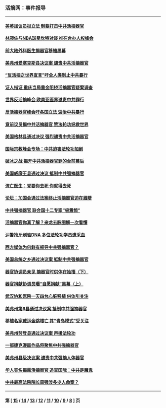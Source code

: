 ### 活摘网：事件报导
---
#### [美英加议员拟立法 制裁打击中共活摘器官](../../pages/nf5877/n13430251.md?02190430) 
#### [林昶佐与NBA球星坎特对谈 推在台办人权峰会](../../pages/nf5877/n13414467.md?02190430) 
#### [前大陆外科医生揭器官移植黑幕](../../pages/nf5877/n13401416.md?02190430) 
#### [美弗州爱塞克斯县决议案 谴责中共活摘器官](../../pages/nf5877/n13320919.md?02190430) 
#### [“反活摘之世界宣言”吁全人类制止中共暴行](../../pages/nf5877/n13259730.md?02190430) 
#### [证人指证 重庆当局重金阻挠活摘器官疑案调查](../../pages/nf5877/n13259127.md?02190430) 
#### [世界反活摘峰会 欧美亚医界谴责中共罪行](../../pages/nf5877/n13253550.md?02190430) 
#### [反活摘器官峰会吁各国立法 惩治中共暴行](../../pages/nf5877/n13245052.md?02190430) 
#### [意前议员揭中共活摘器官 赞法轮功拯救世界](../../pages/nf5877/n13203445.md?02190430) 
#### [美国格林县通过决议 强烈谴责中共活摘器官](../../pages/nf5877/n13119367.md?02190430) 
#### [国际宗教峰会专场：中共迫害法轮功加剧](../../pages/nf5877/n13088279.md?02190430) 
#### [破冰之战 揭开中共活摘器官罪的台前幕后](../../pages/nf5877/n13082457.md?02190430) 
#### [美国威廉王县通过决议 抵制中共强摘器官](../../pages/nf5877/n13056521.md?02190430) 
#### [流亡医生：党要你去死 你就得去死](../../pages/nf5877/n13052835.md?02190430) 
#### [论坛：加国会通过法案终止活摘器官迫在眉睫](../../pages/nf5877/n13029839.md?02190430) 
#### [中共强摘器官 联合国十二专家“极震惊”](../../pages/nf5877/n13024313.md?02190430) 
#### [活摘器官你真了解？来龙去脉图解一次看懂](../../pages/nf5877/n13013820.md?02190430) 
#### [沪警抢牙刷验DNA 多位法轮功学员遭采血](../../pages/nf5877/n12969218.md?02190430) 
#### [西方媒体为何鲜有报导中共强摘器官？](../../pages/nf5877/n12932034.md?02190430) 
#### [美国总统之乡通过决议案 抵制中共强摘器官](../../pages/nf5877/n12908242.md?02190430) 
#### [器官协调员亲见 摘器官时供体在抽搐（下）](../../pages/nf5877/n12898622.md?02190430) 
#### [器官捐献协调员曝“自愿捐献”黑幕（上）](../../pages/nf5877/n12878830.md?02190430) 
#### [武汉协和医院一天四台心脏移植 供体引关注](../../pages/nf5877/n12863175.md?02190430) 
#### [美弗州第6县通过决议案 抵制中共强摘器官](../../pages/nf5877/n12805218.md?02190430) 
#### [移植名家臧运金跳楼亡 其“青岛模式”受关注](../../pages/nf5877/n12803746.md?02190430) 
#### [美弗州劳登县通过决议案 声援法轮功](../../pages/nf5877/n12785715.md?02190430) 
#### [一部捷克漫画作品将聚焦中共强摘器官](../../pages/nf5877/n12785954.md?02190430) 
#### [美弗州县级决议案 谴责中共强摘人体器官](../../pages/nf5877/n12721290.md?02190430) 
#### [华人实名揭露活摘器官 追查国际：中共是魔鬼](../../pages/nf5877/n12691724.md?02190430) 
#### [中共最高法院院长周强涉多少人命案？](../../pages/nf5877/n12678074.md?02190430) 

---
#### 第 [ [15](./15.md?02190430) / [14](./14.md?02190430) / [13](./13.md?02190430) / [12](./12.md?02190430) / [11](./11.md?02190430) / [10](./10.md?02190430) / [9](./9.md?02190430) / [8](./8.md?02190430) ] 页
